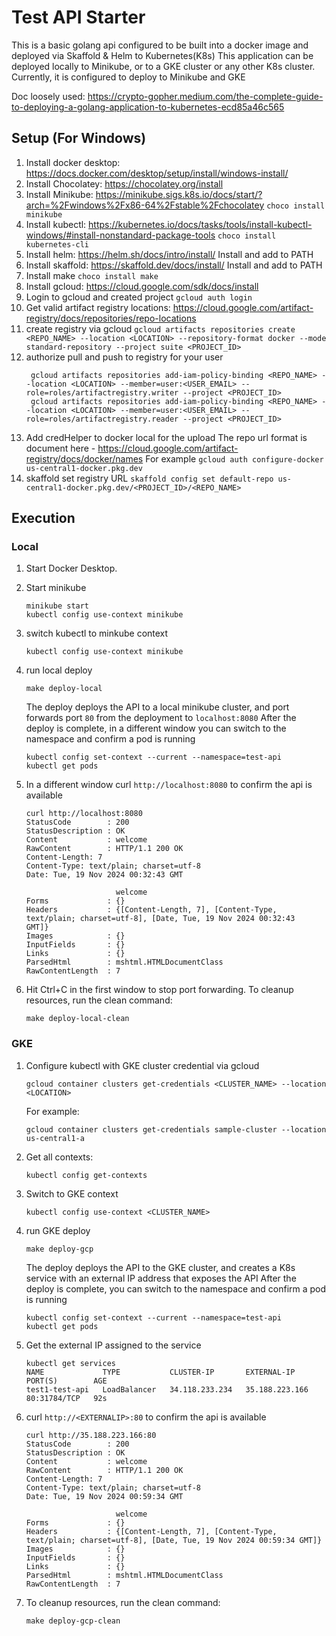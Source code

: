 # Test API Starter
This is a basic golang api configured to be built into a docker image and deployed via Skaffold & Helm to Kubernetes(K8s)
This application can be deployed locally to Minikube, or to a GKE cluster or any other K8s cluster.
Currently, it is configured to deploy to Minikube and GKE

Doc loosely used: https://crypto-gopher.medium.com/the-complete-guide-to-deploying-a-golang-application-to-kubernetes-ecd85a46c565

## Setup (For Windows)
1. Install docker desktop: https://docs.docker.com/desktop/setup/install/windows-install/
1. Install Chocolatey: https://chocolatey.org/install
1. Install Minikube: https://minikube.sigs.k8s.io/docs/start/?arch=%2Fwindows%2Fx86-64%2Fstable%2Fchocolatey
    `choco install minikube`
1. Install kubectl: https://kubernetes.io/docs/tasks/tools/install-kubectl-windows/#install-nonstandard-package-tools
   `choco install kubernetes-cli`
1. Install helm: https://helm.sh/docs/intro/install/
    Install and add to PATH
1. Install skaffold: https://skaffold.dev/docs/install/
   Install and add to PATH
1. Install make
    `choco install make`
1. Install gcloud: https://cloud.google.com/sdk/docs/install
1. Login to gcloud and created project
   `gcloud auth login`
1. Get valid artifact registry locations: https://cloud.google.com/artifact-registry/docs/repositories/repo-locations
1. create registry via gcloud
    `gcloud artifacts repositories create <REPO_NAME> --location <LOCATION> --repository-format docker --mode standard-repository --project suite <PROJECT_ID>`
1. authorize pull and push to registry for your user
   ```
    gcloud artifacts repositories add-iam-policy-binding <REPO_NAME> --location <LOCATION> --member=user:<USER_EMAIL> --role=roles/artifactregistry.writer --project <PROJECT_ID>
    gcloud artifacts repositories add-iam-policy-binding <REPO_NAME> --location <LOCATION> --member=user:<USER_EMAIL> --role=roles/artifactregistry.reader --project <PROJECT_ID>

   ```
1. Add credHelper to docker local for the upload
    The repo url format is document here - https://cloud.google.com/artifact-registry/docs/docker/names
    For example 
   `gcloud auth configure-docker us-central1-docker.pkg.dev`
1. skaffold set registry URL
    `skaffold config set default-repo us-central1-docker.pkg.dev/<PROJECT_ID>/<REPO_NAME>`

## Execution
### Local 
1. Start Docker Desktop. 
1. Start minikube
    ```
    minikube start
   kubectl config use-context minikube
   ```
1. switch kubectl to minkube context
    ```
    kubectl config use-context minikube
   ```
1. run local deploy
    ```
   make deploy-local
   ```
   The deploy deploys the API to a local minikube cluster, and port forwards port `80` from the deployment to `localhost:8080`
   After the deploy is complete, in a different window you can switch to the namespace and confirm a pod is running
    ```
   kubectl config set-context --current --namespace=test-api
   kubectl get pods
   ```

1. In a different window curl `http://localhost:8080` to confirm the api is available
    ```
    curl http://localhost:8080
    StatusCode        : 200
    StatusDescription : OK
    Content           : welcome
    RawContent        : HTTP/1.1 200 OK
    Content-Length: 7
    Content-Type: text/plain; charset=utf-8
    Date: Tue, 19 Nov 2024 00:32:43 GMT
    
                        welcome
    Forms             : {}
    Headers           : {[Content-Length, 7], [Content-Type, text/plain; charset=utf-8], [Date, Tue, 19 Nov 2024 00:32:43
    GMT]}
    Images            : {}
    InputFields       : {}
    Links             : {}
    ParsedHtml        : mshtml.HTMLDocumentClass
    RawContentLength  : 7
   ```
1. Hit Ctrl+C in the first window to stop port forwarding. To cleanup resources, run the clean command:
     ```
   make deploy-local-clean
   ```
### GKE
1. Configure kubectl with GKE cluster credential via gcloud
    ```
    gcloud container clusters get-credentials <CLUSTER_NAME> --location <LOCATION>
    ```
    For example:
    ```
    gcloud container clusters get-credentials sample-cluster --location us-central1-a
    ```
1. Get all contexts:
    ```
    kubectl config get-contexts
   ```
1. Switch to GKE context
    ```
   kubectl config use-context <CLUSTER_NAME>
   ```
1. run GKE deploy
     ```
    make deploy-gcp
    ```
    The deploy deploys the API to the GKE cluster, and creates a K8s service with an external IP address that exposes the API
    After the deploy is complete, you can switch to the namespace and confirm a pod is running
      ```
     kubectl config set-context --current --namespace=test-api
     kubectl get pods
     ```
1. Get the external IP assigned to the service
    ```
    kubectl get services
    NAME             TYPE           CLUSTER-IP       EXTERNAL-IP      PORT(S)        AGE
    test1-test-api   LoadBalancer   34.118.233.234   35.188.223.166   80:31784/TCP   92s
    
    ```
1. curl `http://<EXTERNALIP>:80` to confirm the api is available
    ```
    curl http://35.188.223.166:80
    StatusCode        : 200
    StatusDescription : OK
    Content           : welcome
    RawContent        : HTTP/1.1 200 OK
    Content-Length: 7
    Content-Type: text/plain; charset=utf-8
    Date: Tue, 19 Nov 2024 00:59:34 GMT
    
                        welcome
    Forms             : {}
    Headers           : {[Content-Length, 7], [Content-Type, text/plain; charset=utf-8], [Date, Tue, 19 Nov 2024 00:59:34 GMT]}
    Images            : {}
    InputFields       : {}
    Links             : {}
    ParsedHtml        : mshtml.HTMLDocumentClass
    RawContentLength  : 7
   ```
1. To cleanup resources, run the clean command:
     ```
   make deploy-gcp-clean
   ```
